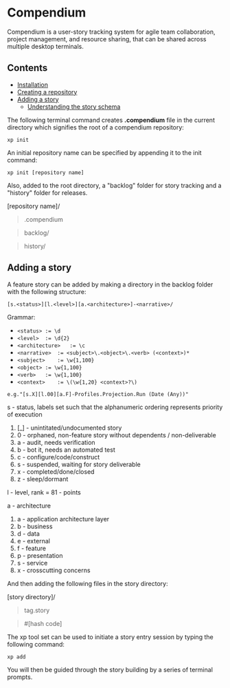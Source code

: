 # Compendium

Compendium is a user-story tracking system for agile team collaboration, project management, and resource sharing, that can be shared across multiple desktop terminals. 

## Contents

- [Installation](#installation)
- [Creating a repository](#creating-a-repository)
- [Adding a story](#adding-a-story)
	- [Understanding the story schema](#understanding-the-story-schema)

The following terminal command creates **.compendium** file in the current directory which signifies the root of a compendium repository:

`xp init`

An initial repository name can be specified by appending it to the init command:

`xp init [repository name]`

Also, added to the root directory, a "backlog" folder for story tracking and a "history" folder for releases.

[repository name]/
	
> .compendium

> backlog/

> history/

## Adding a story

A feature story can be added by making a directory in the backlog folder with the following structure:

`[s.<status>][l.<level>][a.<architecture>]-<narrative>/`

Grammar:

- `<status>	:= \d`
- `<level>	:= \d{2}`
- `<architecture>	:= \c`
- `<narrative> 	:= <subject>\.<object>\.<verb> (<context>)*`
- `<subject> 	:= \w{1,100}`
- `<object>	:= \w{1,100}`
- `<verb>	:= \w{1,100}`
- `<context>	:= \(\w{1,20} <context>?\)`

`e.g."[s.X][l.00][a.F]-Profiles.Projection.Run (Date (Any))"`

s - status, labels set such that the alphanumeric ordering represents priority of execution
	

1. [_] - unintitated/undocumented story
2. 0 - orphaned, non-feature story without dependents / non-deliverable
3. a - audit, needs verification
4. b - bot it, needs an automated test
5. c - configure/code/construct
6. s - suspended, waiting for story deliverable
7. x - completed/done/closed
8. z - sleep/dormant

l - level, rank = 81 - points

a - architecture

1. a - application architecture layer
2. b - business
3. d - data
4. e - external
5. f - feature
6. p - presentation
7. s - service
8. x - crosscutting concerns
	
And then adding the following files in the story directory:

[story directory]/
> tag.story

> \#[hash code]

The xp tool set can be used to initiate a story entry session by typing the following command:

`xp add`

You will then be guided through the story building by a series of terminal prompts.
